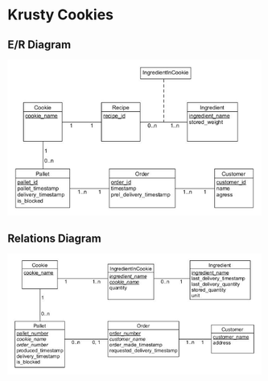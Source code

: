 # Krusty Cookies
## E/R Diagram
![E/R Diagram](https://raw.githubusercontent.com/os1866pe-s/EDAF20-krusty-project/master/resources/krusty_project.jpg)
## Relations Diagram
![Relations Diagram](https://raw.githubusercontent.com/os1866pe-s/EDAF20-krusty-project/master/resources/krusty_project_relations.jpg)

 